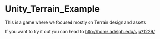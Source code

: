 # Unity_Terrain_Example
This is a game where we focused mostly on Terrain design and assets

If you want to try it out you can head to http://home.adelphi.edu/~ju21229/
